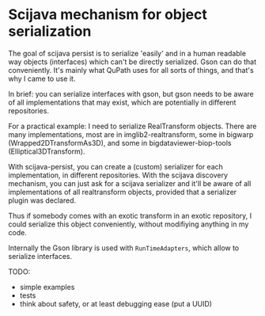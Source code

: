 # Scijava mechanism for object serialization

The goal of scijava persist is to serialize 'easily' and in a human readable way objects (interfaces) which can't be directly serialized. Gson can do that conveniently. It's mainly what QuPath uses for all sorts of things, and that's why I came to use it.

In brief: you can serialize interfaces with gson, but gson needs to be aware of all implementations that may exist, which are potentially in different repositories.

For a practical example: I need to serialize RealTransform objects. There are many implementations, most are in imglib2-realtransform, some in bigwarp (Wrapped2DTransformAs3D), and some in bigdataviewer-biop-tools (Elliptical3DTransform).

With scijava-persist, you can create a (custom) serializer for each implementation, in different repositories. With the scijava discovery mechanism, you can just ask for a scijava serializer and it'll be aware of all implementations of all realtransform objects, provided that a serializer plugin was declared.

Thus if somebody comes with an exotic transform in an exotic repository, I could serialize this object conveniently, without modifiying anything in my code.

Internally the Gson library is used with `RunTimeAdapters`, which allow to serialize interfaces.

TODO:
* simple examples
* tests
* think about safety, or at least debugging ease (put a UUID)
